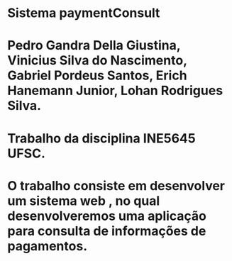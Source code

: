 # Sistema paymentConsult

# Pedro Gandra Della Giustina, Vinicius Silva do Nascimento, Gabriel Pordeus Santos, Erich Hanemann Junior, Lohan Rodrigues Silva.

# Trabalho da disciplina INE5645 UFSC.

# O trabalho consiste em desenvolver um sistema web , no qual desenvolveremos uma aplicação para consulta de informações de pagamentos.
